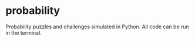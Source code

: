 # probability
Probability puzzles and challenges simulated in Python. All code can be run in the terminal.
